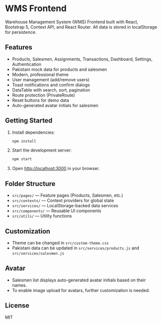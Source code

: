 # WMS Frontend

Warehouse Management System (WMS) Frontend built with React, Bootstrap 5, Context API, and React Router. All data is stored in localStorage for persistence.

## Features
- Products, Salesmen, Assignments, Transactions, Dashboard, Settings, Authentication
- Pakistani mock data for products and salesmen
- Modern, professional theme
- User management (add/remove users)
- Toast notifications and confirm dialogs
- DataTable with search, sort, pagination
- Route protection (PrivateRoute)
- Reset buttons for demo data
- Auto-generated avatar initials for salesmen

## Getting Started
1. Install dependencies:
   ```bash
   npm install
   ```
2. Start the development server:
   ```bash
   npm start
   ```
3. Open [http://localhost:3000](http://localhost:3000) in your browser.

## Folder Structure
- `src/pages/` — Feature pages (Products, Salesmen, etc.)
- `src/contexts/` — Context providers for global state
- `src/services/` — LocalStorage-backed data services
- `src/components/` — Reusable UI components
- `src/utils/` — Utility functions

## Customization
- Theme can be changed in `src/custom-theme.css`
- Pakistani data can be updated in `src/services/products.js` and `src/services/salesmen.js`

## Avatar
- Salesmen list displays auto-generated avatar initials based on their names.
- To enable image upload for avatars, further customization is needed.

## License
MIT
